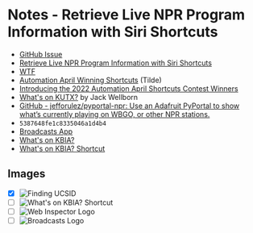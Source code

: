 # Notes - Retrieve Live NPR Program Information with Siri Shortcuts
- [GitHub Issue](https://github.com/extratone/bilge/issues/331)
- [Retrieve Live NPR Program Information with Siri Shortcuts](drafts://open?uuid=FC5D51EA-5AF1-45E2-8E4B-2313AF84C31D)
- [WTF](https://davidblue.wtf/drafts/32965B91-A784-4651-9F9E-EE02C9548DE2.html)
- [Automation April Winning Shortcuts](https://tilde.town/~extratone/shortcuts/aa/) (Tilde)
- [Introducing the 2022 Automation April Shortcuts Contest Winners](https://www.macstories.net/stories/introducing-the-2022-automation-april-shortcuts-contest-winners/#whats-on-kutx-a-music-discovery-shortcut)
- [What's on KUTX?](https://www.icloud.com/shortcuts/68b1d8edadb9446599c90d988ef21eb3) by Jack Wellborn
- [GitHub - jefforulez/pyportal-npr: Use an Adafruit PyPortal to show what’s currently playing on WBGO, or other NPR stations.](https://github.com/jefforulez/pyportal-npr)
- `5387648fe1c8335046a1d4b4`
- [Broadcasts App](https://apps.apple.com/us/app/broadcasts/id1469995354)
- [What's on KBIA?](https://www.icloud.com/shortcuts/04ec61d2f057497bba899eb434b3da07)
- [What's on KBIA? Shortcut](drafts://open?uuid=8BCB0692-9274-4E1F-AFE1-1AFC17BB2877)

## Images

- [x] ![Finding UCSID](https://i.snap.as/F6m7OrxL.png)
- [ ] ![What's on KBIA? Shortcut](https://i.snap.as/SrtjX9E1.png)
- [ ] ![Web Inspector Logo](https://i.snap.as/6dahYnnY.png)
- [ ] ![Broadcasts Logo](https://i.snap.as/e68mJ9cQ.png)